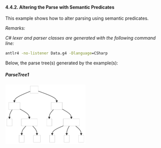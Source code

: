 ﻿#### 4.4.2. Altering the Parse with Semantic Predicates

This example shows how to alter parsing using semantic predicates.

_Remarks:_

_C# lexer and parser classes are generated with the following command line:_

```bat
antlr4 -no-listener Data.g4 -Dlanguage=CSharp
```

Below, the parse tree(s) generated by the example(s):

##### ParseTree1

<img src=".resources/ParseTree1.svg" alt="ParseTree1" width="50%"/>
